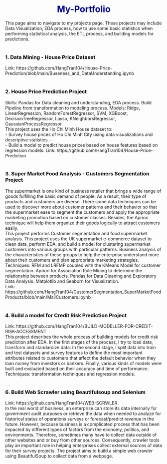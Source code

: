 <h1 style = 'color:darkblue; text-align:center'>My-Portfolio</h1>
This page aims to navigate to my projects page. These projects may include Data Visualization, EDA process, how to use some basic statistics when performing statistical analysis, the ETL process, and building models for predictions.
<br>
<br>

<h3 style = 'color:black; text-align:left'>1. Data Mining - House Price Dataset </h3> 
Link: https://github.com/HangTran104/House-Price-Prediction/blob/main/Buseness_and_DataUnderstanding.ipynb
<br>
<br>
<h3 style = 'color:black; text-align:left'>2. House Price Prediction Project</h3> 
Skills: Pandas for Data cleaning and understanding, EDA process. Build Pipeline from transformation to modeling process. Models: Ridge, LinearRegression, RandomForestRegressor, SVM, XGBoost, DecisionTreeRegressor, Lasso, KNeighborsRegressor, GaussianProcessRegressor.
<br>
This project uses the Ho Chi Minh House dataset to:
<br>
- Survey house prices of Ho Chi Minh City using data visualizations and descriptive statistics.
- <br>
- Build a model to predict house prices based on house features based on regression models.
Link: https://github.com/HangTran104/House-Price-Prediction
<br>
<br>
<h3 style = 'color:black; text-align:left'>3. Super Market Food Analysis - Customers Segmentation Project</h3> 
The supermarket is one kind of business retailer that brings a wide range of goods fulfilling the basic demand of people. As a result, their type of products and customers are diverse. There some data techniques can be used to discover more about customer patterns and their behavior so that the supermarket ease to segment the customers and apply the appropriate marketing promotion based on customer classes. Besides, the Apriori technique will help them organize their goods logically to attract customers easily.
<br>
This project performs Customer segmentation and food supermarket analysis. This project uses the UK supermarket e-commerce dataset to clean data, perform EDA, and build a model for clustering supermarket customers into various groups with particular patterns. Business analysis of the characteristics of these groups to help the enterprise understand more about their customers and plan appropriate marketing strategies.
<br>
Techniques: RFM and LRFMP coupled with the KMeans Model for customer segmentation. Apriori for Association Rule Mining to determine the relationship between products. Pandas for Data Cleaning and Exploratory Data Analysis. Matplotlib and Seaborn for Visualization.
<br>
Link: https://github.com/HangTran104/CustomerSegmentation_SuperMarketFoodProducts/blob/main/MallCustomers.ipynb
<br>
<br>

<h3 style = 'color:black; text-align:left'>4. Build a model for Credit Risk Prediction Project</h3>
Link: https://github.com/HangTran104/BUILD-MODELLER-FOR-CREDIT-RISK-ACCESSMENT
<br>
This project describes the whole process of building models for credit risk prediction after EDA. In the first stages of the process, I try to load data, transform and standardize data. In the second stage, I split data into train and test datasets and survey features to define the most important attributes related to customers that affect the default behavior when they loan money from investors or bankers. Finally, various kinds of models were built and evaluated based on their accuracy and time of performance.
<br>
Techniques: transformation techniques and regression models.
<br>
<br>

<h3 style = 'color:black; text-align:left'>6. Build Web Scrawler using Beautifulsoup and Selenium</h3> 
Link: https://github.com/HangTran104/WEB-SCRWLER
<br>
In the real world of business, an enterprise can store its data internally for government audit purposes or retrieve the data when needed to analyze for historical status of operations surveys or forecast/predict revenue in the future. However, because business is a complicated process that has been impacted by different types of factors from the economy, politics, and environments. Therefore, sometimes many have to collect data outside of other websites and or buy from other sources. Consequently, crawler tools play an important role in helping enterprises collect external sources of data for their survey projects.
The project aims to build a simple web crawler using BeautifulSoup to collect data from a webpage.
